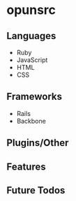# opunsrc

## Languages
- Ruby
- JavaScript
- HTML
- CSS

## Frameworks
- Rails
- Backbone

## Plugins/Other


## Features



## Future Todos
